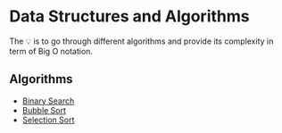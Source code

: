 # Data Structures and Algorithms

The 💡 is to go through different algorithms and provide its complexity in term of Big O notation. 

## Algorithms
- [Binary Search](https://github.com/daosgava/data-structures-and-algorithms/blob/main/algorithms/binarySearch.js)
- [Bubble Sort](https://github.com/daosgava/data-structures-and-algorithms/blob/main/algorithms/bubbleSort.js)
- [Selection Sort](https://github.com/daosgava/data-structures-and-algorithms/blob/main/algorithms/selectionSort.js)
  
